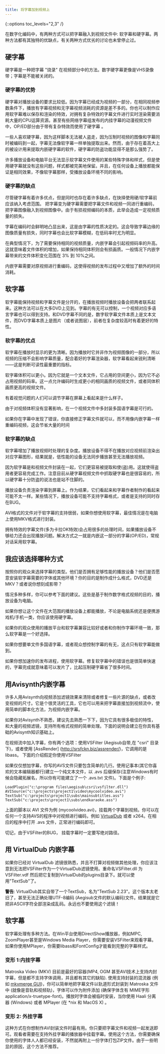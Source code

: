 ```yaml
---
title: 将字幕加到视频上
---
```


{::options toc_levels="2,3" /}

在数字化编码中，有两种方式可以把字幕融入到视频文件中:
软字幕和硬字幕。两种方法都有其独特的优缺点，有关两种方式优劣的讨论也未曾停止过。

## 硬字幕 ##
硬字幕是一种把字幕 "烧录" 在视频部分中的方法。数字硬字幕更像是VHS录像带；字幕是不能被关闭的。

### 硬字幕的优势 ###
硬字幕对播放设备的要求比较低。因为字幕已经成为视频的一部分，在相同视频参数条件下，播放有字幕视频和无字幕视频消耗的资源是差不多的。你也可以制作应用软字幕难以保存和渲染的特效，对拥有复杂特效的字幕文件进行实时渲染需要消耗大量的CPU运算资源。甚至有些网络字幕组发布的内挂字幕的动漫视频文件中，OP/ED部分由于带有复杂特效而使用了硬字幕 。

一些人喜欢硬字幕，因为这样脚本无法被人盗走，因为压制时视频的图像和字幕同时被编码到一起，字幕无法像软字幕一样单独提取出来。然而，由于存在着高大上的被设计用来提取内嵌硬字幕的软件，硬字幕的防盗功能显得不是那么强势了。

许多播放设备和电脑平台无法显示软字幕文件使用的某些特殊字体和样式，但是使用硬字幕就没有这些问题，样式都被完美地保留。并且，在任何设备上播放都能保证是相同效果，不像软字幕那样，受播放设备环境不同的影响。

### 硬字幕的缺点 ###
尽管硬字幕有着许多优点，但是同时也存在着许多缺点，在抉择使用硬/软字幕前应该纳入考虑范围。
把字幕变为硬字幕需要把字幕文件和视频一同进行重编码，把字幕图像融入到视频图像中。由于有损视频编码的本质，此举会造成一定视频质量的损失。


字幕在编码时会鲜明地凸显出来，这是由字幕的性质决定的。这会导致字幕边缘的图像质量有损失，同时字幕也会比软字幕模糊，在低码率时尤为明显。

在典型情况下，为了需要保持相同的视频质量，内嵌字幕会引起视频码率的升高。这就意味着文件体积的增加，如果保持相同体积则会有损画质。一般情况下内嵌字幕带来的文件体积变化范围在 3% 到 10%之间。

内嵌字幕需要对原视频进行重编码，这使得视频的发布过程中又增加了额外的时间消耗。

## 软字幕 ##
软字幕能保持视频和字幕文件是分开的，在播放视频时播放设备会把两者联系起来。这种方法可以在大多DVD上见到。字幕的有无可以控制，一个视频对应多语言字幕也可以得到支持。和DVD字幕不同的是，数字软字幕文件本质上是文本文件，而DVD字幕本质上是图片（或者说图层），前者在复杂度较高时有着更好的特性。

### 软字幕的优点 ###
软字幕在播放时显示的更为清晰。因为播放时它并非作为视频图像的一部分，所以视频的压缩不会影响字幕质量，配合着好的字幕渲染器，软字幕看起来锐利清晰——这是判断可读性最重要的指标。

软字幕体积可以更小。因为它就是一个文本文件，它占用的空间更小，因为它不必占用视频的码率。这一点允许编码时生成更小的相同画质的视频文件，或者同体积画质更高的视频文件。

有着视觉问题的人们可以调节字幕在屏幕上看起来是什么样子。

由于对视频体积没有显著影响，在一个视频文件中多封装多国语字幕是可行的。

如果你在字幕中发现了错误，你直接修正字幕文件就可以，而不用像内嵌字幕一样重编码视频，这会节省大量的时间

### 软字幕的缺点 ###
软字幕增加了播放视频时处理的复杂度。播放设备不得不在播放对应视频前渲染出对应字幕图形，结果就是，低性能的设备无法同步播放甚至无法播放视频。

因为软字幕是和视频文件封装在一起，它们更容易被提取和使(盗)用。这就使得盗用者更容易完成工作。注意目前从硬字幕视频文件中抓取硬字幕也是很容易的，所以硬字幕十分防盗的说法也是站不住脚的。


播放设备负责渲染字幕到屏幕上。作为结果，它们看起来和字幕作者制作的看起来可能不太一样。某些情况下，播放设备可能不支持字幕格式，或者是支持的同时存在BUG。

AVI格式的文件对于软字幕的支持很弱，如果你想使用软字幕，最佳情况是在电脑上使用MKV格式进行封装。

拥有特效的字幕文件(多为卡拉OK特效)会占用很多的处理时间，如果播放设备不够给力还会出现播放问题。解决方式之一就是内嵌这一部分的字幕(OP/ED)，常规对话采用软字幕。

## 我应该选择哪种方式 ##
按照你的观众来选择字幕的类型。他们是否拥有足够性能的播放设备？他们是否愿意安装软字幕需要的字体或其他环境？你的目的是制作成什么格式，DVD还是MKV？或者说你想刻成影带？

情况多种多样，你可以参考下面的建议。这些是基于制作数字格式视频的目的，播放设备为电脑。


如果你想让这个文件在大范围的播放设备上都能播放，不论是电脑系统还是便携游戏机/手机一类，你应该使用硬字幕。

如果你的观众使用的播放平台和软字幕兼容比较好或者和你制作字幕环境一致，那么软字幕是一个好选择。

如果你想要单文件多国语字幕，或者观众想控制字幕的有无，这点只有软字幕能做到。

如果你想加速你的发布进程，使用软字幕。修复软字幕中的错误也是很简单快速的，字幕完成就意味着可以发片了，比起压制硬字幕省了很多时间。


## 用Avisynth内嵌字幕 ##
许多人用Avisynth向视频添加滤镜效果来清除或者修复一些片源的缺点，或者改变视频的尺寸。它是个很灵活的工具，它也可以用来把字幕直接加到视频流中，使用简单的脚本化方法，为视频内嵌字幕。

如果你对Avisynth不熟悉，建议先去熟悉一下下，因为它具有很多极佳的特性，和大量的视频滤镜，支持所有格式视频的简单处理。下面的说明会建立在你具有基础的Avisynth知识基础上。

在视频流中加入字幕，你有两个选项：使用VSFilter (Aegisub自带,在 "csri" 目录下)，或者使用 [AssRender] (http://srsfckn.biz/assrender/)，它调用的是libass。 下面的介绍假定你使用VSFilter

如果仅仅想加字幕，你写的AVS文件只要包含简单的几行。使用记事本(其它你喜欢的文本编辑器都行)建立一个纯文本文件，以 .avs 后缀保存(注意Windows有时候会隐藏拓展名，所以你有可能建立了一个 .avs.txt 文件)。下面是个例子:

    LoadPlugin("c:\program files\aegisub\csri\vsfilter.dll")
    AVISource("c:\projects\project1\video\mycoolvideo.avi")
    TextSub("c:\projects\project1\subs\mainsubtitles.ass")
    TextSub("c:\projects\project1\subs\endkaraoke.ass")

上面的脚本以 AVI 文件为例 (mycoolvideo.avi)，挂载两个字幕到视频。你可以在任何一个支持AVS的程序中对视频进行编码，例如 [VirtualDub](http://www.virtualdub.org) 或者 x264。在相应的程序中打开 .avs 文件，正常进行编码即可。


切记，由于VSFilter的BUG， 挂载字幕时一定要写绝对路径。

## 用 VirtualDub 内嵌字幕 ##
如果你已经对 VirtualDub 滤镜很熟悉，并且不打算对视频做其他处理，你应该注意到无法把VSFilter作为一个VirtualDub滤镜使用。重命名VSFilter.dll 为 VSFilter.vdf 然后把它复制到VirtualDub的plugins目录下。就可以使用"TextSub"了。

**警告**: VirtualDub其实自带了一个TextSub，名为"TextSub 2.23"。这个版本太老旧了，甚至无法正确处理UTF-8编码 (Aegisub文件的默认编码)文件。结果就是它把非ASCII字符全部渲染成乱码。永远也不要使用这个滤镜！

## 软字幕 ##
软字幕处理有多种方法。在Win平台使用DirectShow播放器，例如MPC, ZoomPlayer甚至是Windows Media Player，你需要安装VSFilter来观看字幕。如果你使用MPlayer，你需要libass和FontConfig才能看到完整的字幕样式。 


### 变形 1:内挂字幕 ###
Matroska Video (MKV) 目前是最好的容器(MP4, OGM
甚至AVI技术上支持内封字幕，但是都不支持字体调用，并且都有其它的缺陷). 使用支持封装的混流器 (例如 [mkvmerge
GUI](http://www.bunkus.org/videotools/mkvtoolnix/))，你可以简单地把字幕文件以轨道形式封装到 Matroska 文件中 (就像是音轨和视频轨)，字体可以作为附件添加 (确保字体含有 MIME字形 application/x-truetype-font)。播放时字体会被临时安装，当你使用 Haali 分离器 (Windows) 或者 MPlayer (在 *nix 和 MacOS X) 。

### 变形 2: 外挂字幕 ###
这种方式在你想制作AVI封装文件时最有用。你只要把字幕文件和视频一起发送即可。观看者需要在支持外挂字幕的播放器中挂载字幕。使用这个方法，你需要确保你使用的字体人人都已经安装，不然就再附上一份字体打包ZIP文件。由于一些明显的原因，这个方法不推荐。
